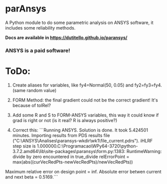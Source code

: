 # parAnsys
A Python module to do some parametric analysis on ANSYS software, it includes some reliability methods.

**Docs are available in https://dutitello.github.io/paransys/**

### ANSYS is a paid software!

# ToDo:
1) Create aliases for variables, like fy4=Normal(50, 0.05) and fy2=fy3=fy4. (same random value)
   
2) FORM Method: the final gradient could not be the correct gradient! It's because of tolRel? 
   
3) Add some R and S to FORM-ANSYS variables, this way it could know if grad is right or not (is it real? R is always positive?)
   
4) Correct this: ```Running ANSYS.
Solution is done. It took 5.424501 minutes.
Importing results from PDS results file ("C:\ANSYS\Analises\paransys-wkdir\wk1\file_current.pdrs").
iHLRF step size is 1.000000.C:\Programacao\WPy64-3720\python-3.7.2.amd64\lib\site-packages\paransys\form.py:1383: RuntimeWarning: divide by zero encountered in true_divide
  relErrorPoint = max(abs((curVecRedPts-newVecRedPts)/newVecRedPts))

Maximum relative error on design point = inf.
Absolute error betwen current and next beta = 0.5169.```

